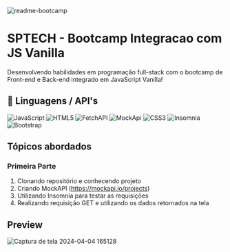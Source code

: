 
![readme-bootcamp](https://github.com/miniguiti/sis-bootcamp-js-vanilla-sptech/assetss/37668247/e9457ff6-7683-477d-8f7b-805f1287c879)


# SPTECH - Bootcamp Integracao com JS Vanilla
Desenvolvendo habilidades em programação full-stack com o bootcamp de Front-end e Back-end integrado em JavaScript Vanilla!

## 🔧 Linguagens / API's
![JavaScript](https://img.shields.io/badge/javascript-%23323330.svg?style=for-the-badge&logo=javascript&logoColor=%23F7DF1E)
![HTML5](https://img.shields.io/badge/html5-%23E34F26.svg?style=for-the-badge&logo=html5&logoColor=white)
![FetchAPI](https://img.shields.io/badge/FetchAPI-005571?style=for-the-badge)
![MockApi](https://img.shields.io/badge/MockAPI-1C1E24?style=for-the-badge&)
![CSS3](https://img.shields.io/badge/css3-%231572B6.svg?style=for-the-badge&logo=css3&logoColor=white)
![Insomnia](https://img.shields.io/badge/Insomnia-black?style=for-the-badge&logo=insomnia&logoColor=5849BE)
![Bootstrap](https://img.shields.io/badge/bootstrap-%23563D7C.svg?style=for-the-badge&logo=bootstrap&logoColor=white)

## Tópicos abordados 

### Primeira Parte
1. Clonando repositório e conhecendo projeto
2. Criando MockAPI (https://mockapi.io/projects)
3. Utilizando Insomnia para testar as requisições
1. Realizando requisição GET e utilizando os dados retornados na tela

## Preview
![Captura de tela 2024-04-04 165128](https://github.com/miniguiti/sis-bootcamp-js-vanilla-sptech/assetss/37668247/e8cd5ef1-1b82-4806-a68a-88bc7b57843c)



